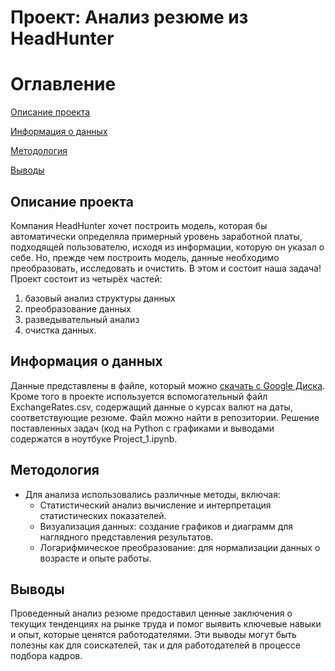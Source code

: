 # Проект: Анализ резюме из HeadHunter
# Оглавление
[Описание проекта](##oписание-проекта)

[Информация о данных](##информация-о-данных)

[Методология](##методология)

[Выводы](##выводы)
## Описание проекта
Компания HeadHunter хочет построить модель, которая бы автоматически определяла примерный уровень заработной платы, подходящей пользователю, исходя из информации, которую он указал о себе. Но, прежде чем построить модель, данные необходимо преобразовать, исследовать и очистить. В этом и состоит наша задача!
Проект состоит из четырёх частей:
1. базовый анализ структуры данных
2. преобразование данных
3. разведывательный анализ
4. очистка данных.
   
## Информация о данных
Данные представлены в файле, который можно [скачать с Google Диска](https://drive.google.com/file/d/1G54Vh2fDFli0L10_DOhjYQESDR47_3Zf/view?usp=sharing). Кроме того в проекте используется вспомогательный файл ExchangeRates.csv, содержащий данные о курсах валют на даты, соответствующие резюме. Файл можно найти в репозитории. Решение поставленных задач (код на Python с графиками и выводами содержатся в ноутбуке Project_1.ipynb.

## Методология
- Для анализа использовались различные методы, включая:
    - Статистический анализ вычисление и интерпретация статистических показателей.
    - Визуализация данных: создание графиков и диаграмм для наглядного представления результатов.
    - Логарифмическое преобразование: для нормализации данных о возрасте и опыте работы.
## Выводы
Проведенный анализ резюме предоставил ценные заключения о текущих тенденциях на рынке труда и помог выявить ключевые навыки и опыт, которые ценятся работодателями. Эти выводы могут быть полезны как для соискателей, так и для работодателей в процессе подбора кадров.

